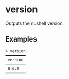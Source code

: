 # version

Outputs the nushell version.

## Examples 

```shell
> version
━━━━━━━━━
 version 
─────────
 0.6.0 
━━━━━━━━━
```
